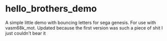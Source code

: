 # hello_brothers_demo
A simple little demo with bouncing letters for sega genesis. For use with vasm68k_mot.
Updated because the first version was such a piece of shit I just couldn't bear it

